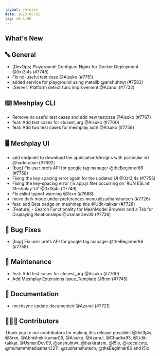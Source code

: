 ```yaml
---
layout: release
date: 2023-06-01
tag: v0.6.90
---
```


## What's New
## 🔤 General
- [DevOps] Playground: Configure Nginx for Docker Deployment @0xt3j4s (#7748)
- Fix no-useful test case @Aisuko (#7751)
- added service for playground using metallb @anshuhtwt (#7583)
- [Server] Platform detect func improvement @Azanul (#7722)

## ⌨️ Meshplay CLI

- Remove no useful test cases and add new testcase @Aisuko (#7767)
- feat: Add test cases for closest_arg @Aisuko (#7760)
- feat: Add two test cases for meshplay auth @Aisuko (#7759)

## 🖥 Meshplay UI

- add endpoint to download the application/designs with particular :id @harkiratsm (#7692)
- [bug] Fix user prefs API for google tag manager @theBeginner86 (#7758)
- Fixing the key spacing error again for the updated UI  @0xt3j4s (#7755)
- Fixing the key-spacing error (in app.js file) occurring on 'RUN ESLint Meshplay-UI' @0xt3j4s (#7749)
- Fix eslint typeof warning @8rxn (#7688)
- move dark mode under preferences menu @sudhanshutech (#7726)
- feat: add Beta badge on meshmap title @Udit-takkar (#7728)
- [Feature] - Search Functionality for MeshModel Browser and a Tab for Displaying Relationships @UsmanDev09 (#7736)

## 🐛 Bug Fixes

- [bug] Fix user prefs API for google tag manager @theBeginner86 (#7758)

## 🧰 Maintenance

- feat: Add test cases for closest_arg @Aisuko (#7760)
- Add Meshplay Extensions Issue_Template @8rxn (#7745)

## 📖 Documentation

- meshsync update documented @Azanul (#7721)

## 👨🏽‍💻 Contributors

Thank you to our contributors for making this release possible:
@0xt3j4s, @8rxn, @Abhishek-kumar09, @Aisuko, @Azanul, @Chadha93, @Udit-takkar, @UsmanDev09, @anshuhtwt, @harkiratsm, @l5io, @leecalcote, @muhammmadusman3211, @sudhanshutech, @theBeginner86 and l5io
